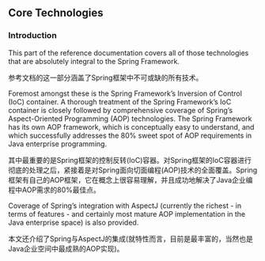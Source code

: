 ## Core Technologies

### Introduction

This part of the reference documentation covers all of those technologies that are absolutely integral to the Spring Framework.

参考文档的这一部分涵盖了Spring框架中不可或缺的所有技术。

Foremost amongst these is the Spring Framework’s Inversion of Control (IoC) container. A thorough treatment of the Spring Framework’s IoC container is closely followed by comprehensive coverage of Spring’s Aspect-Oriented Programming (AOP) technologies. The Spring Framework has its own AOP framework, which is conceptually easy to understand, and which successfully addresses the 80% sweet spot of AOP requirements in Java enterprise programming.

其中最重要的是Spring框架的控制反转(IoC)容器。对Spring框架的IoC容器进行彻底的处理之后，紧接着是对Spring面向切面编程(AOP)技术的全面覆盖。Spring框架有自己的AOP框架，它在概念上很容易理解，并且成功地解决了Java企业编程中AOP需求的80%最佳点。

Coverage of Spring’s integration with AspectJ (currently the richest - in terms of features - and certainly most mature AOP implementation in the Java enterprise space) is also provided.

本文还介绍了Spring与AspectJ的集成(就特性而言，目前是最丰富的，当然也是Java企业空间中最成熟的AOP实现)。
